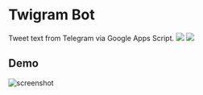 # Twigram Bot
Tweet text from Telegram via Google Apps Script.
![](https://telegram.org/img/t_logo.png) ![](https://www.gstatic.com/images/branding/product/2x/apps_script_64dp.png )
## Demo
![screenshot](https://web.archive.org/web/20200307122012/https://pbs.twimg.com/media/ESPHkFFU0AE5zrv?format=jpg&name=orig)